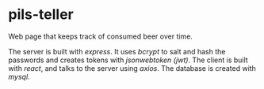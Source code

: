# pils-teller
Web page that keeps track of consumed beer over time.

The server is built with *express*. It uses *bcrypt* to salt and hash the passwords and creates tokens with *jsonwebtoken (jwt)*.
The client is built with *react*, and talks to the server using *axios*.
The database is created with *mysql*.
